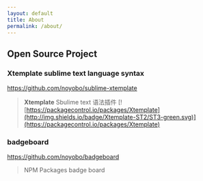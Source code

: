 ```yaml
---
layout: default
title: About
permalink: /about/
---
```


## Open Source Project

### Xtemplate sublime text  language syntax

https://github.com/noyobo/sublime-xtemplate

> **Xtemplate** Sbulime text 语法插件 [![https://packagecontrol.io/packages/Xtemplate](http://img.shields.io/badge/Xtemplate-ST2/ST3-green.svg)](https://packagecontrol.io/packages/Xtemplate)

### badgeboard

https://github.com/noyobo/badgeboard

> NPM Packages badge board
